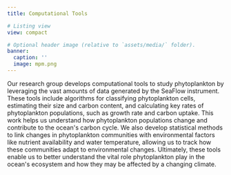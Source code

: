 ```yaml
---
title: Computational Tools

# Listing view
view: compact

# Optional header image (relative to `assets/media/` folder).
banner:
  caption: ''
  image: mpm.png
---
```


Our research group develops computational tools to study phytoplankton by leveraging the vast amounts of data generated by the SeaFlow instrument. These tools include algorithms for classifying phytoplankton cells, estimating their size and carbon content, and calculating key rates of phytoplankton populations, such as growth rate and carbon uptake. This work helps us understand how phytoplankton populations change and contribute to the ocean's carbon cycle. We also develop statistical methods to link changes in phytoplankton communities with environmental factors like nutrient availability and water temperature, allowing us to track how these communities adapt to environmental changes. Ultimately, these tools enable us to better understand the vital role phytoplankton play in the ocean's ecosystem and how they may be affected by a changing climate.

<br>